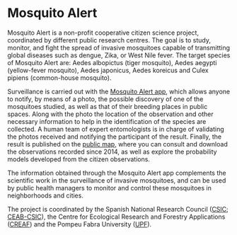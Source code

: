 # Mosquito Alert

​​​​Mosquito Alert is a non-profit cooperative citizen science project, coordinated by different public research centres. The goal is to study, monitor, and fight the spread of invasive mosquitoes capable of transmitting global diseases such as dengue, Zika, or West Nile fever. The target species of Mosquito Alert are: Aedes albopictus (tiger mosquito), Aedes aegypti (yellow-fever mosquito), Aedes japonicus, Aedes koreicus and Culex pipiens (common-house mosquito).

Surveillance is carried out with the [Mosquito Alert app](http://www.mosquitoalert.com/en/project/envia-datos/), which allows anyone to notify, by means of a photo, the possible discovery of one of the mosquitoes studied, as well as that of their breeding places in public spaces. Along with the photo the location of the observation and other necessary information to help in the identification of the species are collected. A human team of expert entomologists is in charge of validating the photos received and notifying the participant of the result. Finally, the result is published on the [public map](http://webserver.mosquitoalert.com/static/tigapublic/spain.html#/en/), where you can consult and download the observations recorded since 2014, as well as explore the probability models developed from the citizen observations.

The information obtained through the Mosquito Alert app complements the scientific work in the surveillance of invasive mosquitoes, and can be used by public health managers to monitor and control these mosquitoes in neighborhoods and cities.

The project is coordinated by the Spanish National Research Council ([CSIC](https://www.csic.es/es); [CEAB-CSIC](https://www.ceab.csic.es/)), the Centre for Ecological Research and Forestry Applications ([CREAF](https://www.creaf.cat/es)) and the Pompeu Fabra University ([UPF](https://www.upf.edu/es/)). 